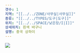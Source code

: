 ```yaml
---
갯수: 1
지역: "[[../../ZONE/사무실|사무실]]"
종류: "[[../../TYPES/도구|도구]]"
위치: "[[../../SPACE/낮은장/I|I]]"
상세위치: 흰색 바구니
설명: 중국 상하이
---
```

![](http://192.168.50.22/images/240608_IMG_0261.jpg)